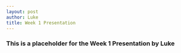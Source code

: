 ```yaml
---
layout: post
author: Luke
title: Week 1 Presentation
---
```


### This is a placeholder for the Week 1 Presentation by Luke
